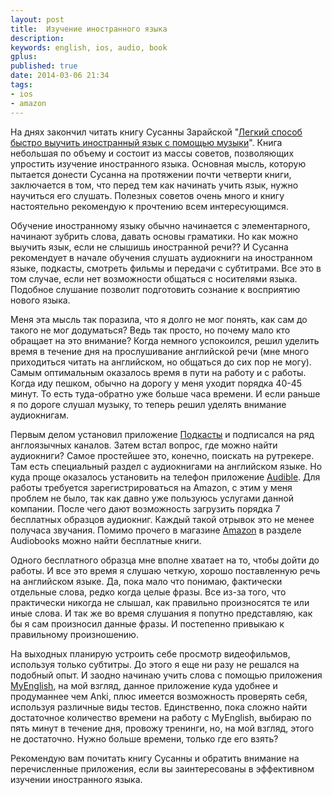 ```yaml
---
layout: post
title:  Изучение иностранного языка
description: 
keywords: english, ios, audio, book
gplus: 
published: true
date: 2014-03-06 21:34
tags:
- ios
- amazon
---
```

На днях закончил читать книгу Сусанны Зарайской "[Легкий способ быстро выучить иностранный язык с помощью музыки][1]". Книга небольшая по объему и состоит из массы советов, позволяющих упростить изучение иностранного языка. Основная мысль, которую пытается донести Сусанна на протяжении почти четверти книги, заключается в том, что перед тем как начинать учить язык, нужно научиться его слушать. Полезных советов очень много и книгу настоятельно рекомендую к прочтению всем интересующимся.

Обучение иностранному языку обычно начинается с элементарного, начинают зубрить слова, давать основы граматики. Но как можно выучить язык, если не слышишь иностранной речи?? И Сусанна рекомендует в начале обучения слушать аудиокниги на иностранном языке, подкасты, смотреть фильмы и передачи с субтитрами. Все это в том случае, если нет возможности общаться с носителями языка. Подобное слушание позволит подготовить сознание к восприятию нового языка.

Меня эта мысль так поразила, что я долго не мог понять, как сам до такого не мог додуматься? Ведь так просто, но почему мало кто обращает на это внимание? Когда немного успокоился, решил уделить время в течение дня на прослушивание английской речи (мне много приходиться читать на английском, но общаться до сих пор не могу). Самым оптимальным оказалось время в пути на работу и с работы. Когда иду пешком, обычно на дорогу у меня уходит порядка 40-45 минут. То есть туда-обратно уже больше часа времени. И если раньше я по дороге слушал музыку, то теперь решил уделять внимание аудиокнигам.

Первым делом установил приложение [Подкасты][2] и подписался на ряд англоязычных каналов. Затем встал вопрос, где можно найти аудиокниги? Самое простейшее это, конечно, поискать на рутрекере. Там есть специальный раздел с аудиокнигами на английском языке. Но куда проще оказалось установить на телефон приложение [Audible][3]. Для работы требуется зарегистрироваться на Amazon, с этим у меня проблем не было, так как давно уже пользуюсь услугами данной компании. После чего  дают возможность загрузить порядка 7 бесплатных образцов аудиокниг. Каждый такой отрывок это не менее получаса звучания. Помимо прочего в магазине [Amazon][4] в разделе Audiobooks можно найти бесплатные книги.

Одного бесплатного образца мне вполне хватает на то, чтобы дойти до работы. И все это время я слушаю четкую, хорошо поставленную речь на английском языке. Да, пока мало что понимаю, фактически отдельные слова, редко когда целые фразы. Все из-за того, что практически никогда не слышал, как правильно произносятся те или иные слова. И так же во время слушания я попутно представляю, как бы я сам произносил данные фразы. И постепенно привыкаю к правильному произношению.

На выходных планирую устроить себе просмотр видеофильмов, используя только субтитры. До этого я еще ни разу не решался на подобный опыт. И заодно начинаю учить слова с помощью приложения [MyEnglish][5], на мой взгляд, данное приложение куда удобнее и продуманнее чем Anki, плюс имеется возможность проверять себя, используя различные виды тестов. Единственно, пока сложно найти достаточное количество времени на работу с MyEnglish, выбираю по пять минут в течение дня, провожу тренинги, но, на мой взгляд, этого не достаточно. Нужно больше времени, только где его взять?

Рекомендую вам почитать книгу Сусанны и обратить внимание на перечисленные приложения, если вы заинтересованы в эффективном изучении иностранного языка.

[1]:	http://www.litres.ru/susanna-zarayskaya/legkiy-sposob-bystro-vyuchit-inostrannyy-yazyk-s-pomoschu-muzyki-90-deystvennyh-sovetov-2/ "Litres"
[2]:	https://itunes.apple.com/ru/app/podkasty/id525463029?mt=8 "Подкасты"
[3]:	https://itunes.apple.com/us/app/audiobooks-from-audible/id379693831?mt=8 "Audible"
[4]:	http://www.amazon.com "Amazon"
[5]:	https://itunes.apple.com/ru/app/myenglish-ucim-anglijskij/id432927912?mt=8 "MyEnglish"
